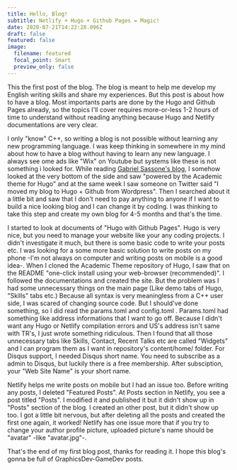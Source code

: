 ```yaml
---
title: Hello, Blog!
subtitle: Netlify + Hugo + Github Pages = Magic!
date: 2020-07-21T14:22:28.096Z
draft: false
featured: false
image:
  filename: featured
  focal_point: Smart
  preview_only: false
---
```

This the first post of the blog. The blog is meant to help me develop my English writing skills and share my experiences. But this post is about how to have a blog. Most importants parts are done by the Hugo and Github Pages already, so the topics I'll cover requires more-or-less 1-2 hours of time to understand without reading anything because Hugo and Netlify documentations are very clear.

I only "know" C++, so writing a blog is not possible without learning any new programming language. I was keep thinking in somewhere in my mind about how to have a blog without having to learn any new language. I always see ome ads like "Wix" on Youtube but systems like these is not something i looked for. While reading [Gabriel Sassone's blog](https://twitter.com/GabrielSassone), I somehow looked at the very bottom of the side and saw "powered by the Academic theme for Hugo" and at the same week I saw someone on Twitter said "I moved my blog to Hugo + Github from Wordpress". Then I searched about it a little bit and saw that I don't need to pay anything to anyone if I want to build a nice looking blog and I can change it by coding. I was thinking to take this step and create my own blog for 4-5 months and that's the time.

I started to look at documents of "Hugo with Github Pages". Hugo is very nice, but you need to manage your website like your any coding projects. I didn't investigate it much, but there is some basic code to write your posts etc. I was looking for a some more basic solution to write posts on my phone -I'm not always on computer and writing posts on mobile is a good idea-. When I cloned the Academic Theme repository of Hugo, I saw that on the README "one-click install using your web-browser (recommended)". I followed the documentations and created the site. But the problem was I had some unnecessary things on the main page (Like demo tabs of Hugo, "Skills" tabs etc.) Because all syntax is very meaningless from a C++ user side, I was scared of changing source code. But I should've done something, so I did read the params.toml and config.toml . Params.toml had something like address informations that I want to go off. Because I didn't want any Hugo or Netlify compilation errors and US's address isn't same with TR's, I just wrote something ridiculous. Then I found that all those unnecessary tabs like Skills, Contact, Recent Talks etc are called "Widgets" and I can program them as I want in repository's content/home/ folder. For Disqus support, I needed Disqus short name. You need to subscribe as a admin to Disqus, but luckily there is a free membership. After subsciption, your "Web Site Name" is your short name.

Netlify helps me write posts on mobile but I had an issue too. Before writing any posts, I deleted "Featured Posts". At Posts section in Netlify, you see a post titled "Posts". I modified it and published it but it didn't show up in "Posts" section of the blog. I created an other post, but it didn't show up too. I got a little bit nervous, but after deleting all the posts and created the first one again, it worked! Netlify has one issue more that if you try to change your author profile picture, uploaded picture's name should be "avatar" -like "avatar.jpg"-.

That's the end of my first blog post, thanks for reading it. I hope this blog's gonna be full of GraphicsDev-GameDev posts.